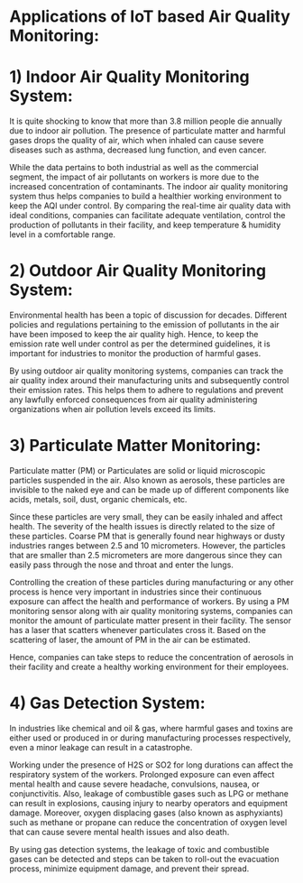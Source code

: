 # Applications of IoT based Air Quality Monitoring:
 # 1) Indoor Air Quality Monitoring System:
It is quite shocking to know that more than 3.8 million people die annually due to indoor air pollution. The presence of particulate matter and harmful gases drops the quality of air, which when inhaled can cause severe diseases such as asthma, decreased lung function, and even cancer.

  While the data pertains to both industrial as well as the commercial segment, the impact of air pollutants on workers is more due to the increased concentration of contaminants. The indoor air quality monitoring system thus helps companies to build a healthier working environment to keep the AQI under control. By comparing the real-time air quality data with ideal conditions, companies can facilitate adequate ventilation, control the production of pollutants in their facility, and keep temperature & humidity level in a comfortable range.

# 2) Outdoor Air Quality Monitoring System:
Environmental health has been a topic of discussion for decades. Different policies and regulations pertaining to the emission of pollutants in the air have been imposed to keep the air quality high. Hence, to keep the emission rate well under control as per the determined guidelines, it is important for industries to monitor the production of harmful gases.

  By using outdoor air quality monitoring systems, companies can track the air quality index around their manufacturing units and subsequently control their emission rates. This helps them to adhere to regulations and prevent any lawfully enforced consequences from air quality administering organizations when air pollution levels exceed its limits.

# 3) Particulate Matter Monitoring:
Particulate matter (PM) or Particulates are solid or liquid microscopic particles suspended in the air. Also known as aerosols, these particles are invisible to the naked eye and can be made up of different components like acids, metals, soil, dust, organic chemicals, etc.

  Since these particles are very small, they can be easily inhaled and affect health. The severity of the health issues is directly related to the size of these particles. Coarse PM that is generally found near highways or dusty industries ranges between 2.5 and 10 micrometers. However, the particles that are smaller than 2.5 micrometers are more dangerous since they can easily pass through the nose and throat and enter the lungs.

 Controlling the creation of these particles during manufacturing or any other process is hence very important in industries since their continuous exposure can affect the health and performance of workers. By using a PM monitoring sensor along with air quality monitoring systems, companies can monitor the amount of particulate matter present in their facility. The sensor has a laser that scatters whenever particulates cross it. Based on the scattering of laser, the amount of PM in the air can be estimated.

Hence, companies can take steps to reduce the concentration of aerosols in their facility and create a healthy working environment for their employees.

# 4) Gas Detection System:
In industries like chemical and oil & gas, where harmful gases and toxins are either used or produced in or during manufacturing processes respectively, even a minor leakage can result in a catastrophe.

  Working under the presence of H2S or SO2 for long durations can affect the respiratory system of the workers. Prolonged exposure can even affect mental health and cause severe headache, convulsions, nausea, or conjunctivitis. Also, leakage of combustible gases such as LPG or methane can result in explosions, causing injury to nearby operators and equipment damage. Moreover, oxygen displacing gases (also known as asphyxiants) such as methane or propane can reduce the concentration of oxygen level that can cause severe mental health issues and also death.

  By using gas detection systems, the leakage of toxic and combustible gases can be detected and steps can be taken to roll-out the evacuation process, minimize equipment damage, and prevent their spread.
  